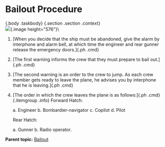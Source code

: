 
Bailout Procedure
=================

 {.body .taskbody}
 {.section .section .context}
\
![](../images/emer_exits.png){.image height="576"}\


1.  [When you decide that the ship must be abandoned, give the alarm by
    interphone and alarm bell, at which time the engineer and rear
    gunner release the emergency doors.]{.ph .cmd}
2.  [The first warning informs the crew that they must prepare to bail
    out.]{.ph .cmd}
3.  [The second warning is an order to the crew to jump. As each crew
    member gets ready to leave the plane, he advises you by interphone
    that he is leaving.]{.ph .cmd}
4.  [The order in which the crew leaves the plane is as follows:]{.ph
    .cmd}
     {.itemgroup .info}
    Forward Hatch:

    a.  Engineer
    b.  Bombardier-navigator
    c.  Copilot
    d.  Pilot

    Rear Hatch:

    a.  Gunner
    b.  Radio operator.
    




**Parent topic:**
[Bailout](../mdita/bailout.md "Take good care of your parachute, Keep it clean and free of grease and moisture.")




